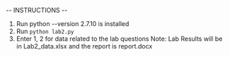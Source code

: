 -- INSTRUCTIONS --
1. Run python --version 2.7.10 is installed
2. Run `python lab2.py`
3. Enter 1, 2 for data related to the lab questions
Note: Lab Results will be in Lab2_data.xlsx and the report is report.docx